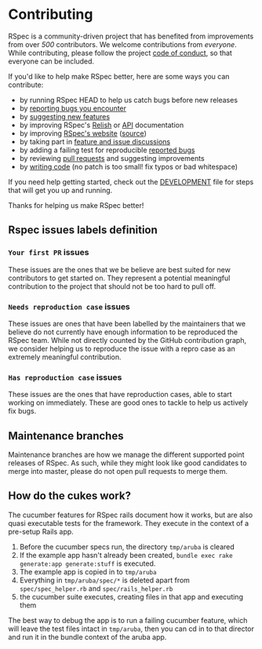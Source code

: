 <!---
This file was generated on 2015-12-07T22:01:06+11:00 from the rspec-dev repo.
DO NOT modify it by hand as your changes will get lost the next time it is generated.
-->

# Contributing

RSpec is a community-driven project that has benefited from improvements from over *500* contributors.
We welcome contributions from *everyone*. While contributing, please follow the project [code of conduct](CODE_OF_CONDUCT.md), so that everyone can be included.

If you'd like to help make RSpec better, here are some ways you can contribute:

  - by running RSpec HEAD to help us catch bugs before new releases
  - by [reporting bugs you encounter](https://github.com/rspec/rspec-rails/issues/new)
  - by [suggesting new features](https://github.com/rspec/rspec-rails/issues/new)
  - by improving RSpec's [Relish](https://relishapp.com/rspec) or [API](http://rspec.info/documentation/) documentation
  - by improving [RSpec's website](http://rspec.info/) ([source](https://github.com/rspec/rspec.github.io))
  - by taking part in [feature and issue discussions](https://github.com/rspec/rspec-rails/issues)
  - by adding a failing test for reproducible [reported bugs](https://github.com/rspec/rspec-rails/issues)
  - by reviewing [pull requests](https://github.com/rspec/rspec-rails/pulls) and suggesting improvements
  - by [writing code](DEVELOPMENT.md) (no patch is too small! fix typos or bad whitespace)

If you need help getting started, check out the [DEVELOPMENT](DEVELOPMENT.md) file for steps that will get you up and running.

Thanks for helping us make RSpec better!

## Rspec issues labels definition

### `Your first PR` issues

These issues are the ones that we be believe are best suited for new
contributors to get started on. They represent a potential meaningful
contribution to the project that should not be too hard to pull off.

### `Needs reproduction case` issues

These issues are ones that have been labelled by the maintainers that we
believe do not currently have enough information to be reproduced the RSpec
team. While not directly counted by the GitHub contribution graph, we consider
helping us to reproduce the issue with a repro case as an extremely meaningful
contribution.

### `Has reproduction case` issues

These issues are the ones that have reproduction cases, able to start working on
immediately. These are good ones to tackle to help us actively fix bugs.

## Maintenance branches

Maintenance branches are how we manage the different supported point releases
of RSpec. As such, while they might look like good candidates to merge into
master, please do not open pull requests to merge them.

## How do the cukes work?

The cucumber features for RSpec rails document how it works, but are also quasi
executable tests for the framework. They execute in the context of a pre-setup
Rails app.

1. Before the cucumber specs run, the directory `tmp/aruba` is cleared
2. If the example app hasn't already been created,
   `bundle exec rake generate:app generate:stuff` is executed.
3. The example app is copied in to `tmp/aruba`
4. Everything in `tmp/aruba/spec/*` is deleted apart from `spec/spec_helper.rb` and
   `spec/rails_helper.rb`
5. the cucumber suite executes, creating files in that app and executing them

The best way to debug the app is to run a failing cucumber feature, which will
leave the test files intact in `tmp/aruba`, then you can cd in to that director
and run it in the bundle context of the aruba app.
